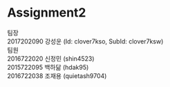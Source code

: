 Assignment2
============
팀장<br/>
2017202090 강성운 (Id: clover7kso, SubId: clover7ksw)<br/>
팀원<br/>
2016722020 신정민 (shin4523)<br/>
2015722095 백하닮 (hdak95)<br/>
2016722038 조재용 (quietash9704)<br/>

